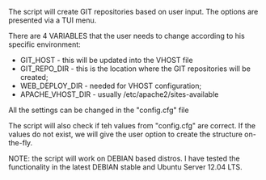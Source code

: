 The script will create GIT repositories based on user input.
The options are presented via a TUI menu.

There are 4 VARIABLES that the user needs to change according to his specific environment:
- GIT_HOST - this will be updated into the VHOST file
- GIT_REPO_DIR - this is the location where the GIT repositories will be created;
- WEB_DEPLOY_DIR - needed for VHOST configuration;
- APACHE_VHOST_DIR - usually /etc/apache2/sites-available

All the settings can be changed in the "config.cfg" file

The script will also check if teh values from "config.cfg" are correct.
If the values do not exist, we will give the user option to create the structure on-the-fly.

NOTE: the script will work on DEBIAN based distros. I have tested the functionality in the latest DEBIAN stable and Ubuntu Server 12.04 LTS.